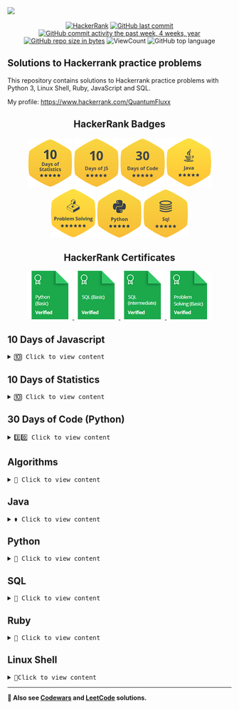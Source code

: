 ![](http://neiu.acm.org/wp-content/uploads/2014/11/hackerrank.png)

<div id="badges" align="center">


[![HackerRank](https://img.shields.io/badge/website-HackerRank-9cf)](https://www.hackerrank.com/)
[![GitHub last commit](https://img.shields.io/github/last-commit/QuantumFluxx/HackerRank_solutions.svg)](https://github.com/QuantumFluxx/HackerRank_solutions) 
[![GitHub commit activity the past week, 4 weeks, year](https://img.shields.io/github/commit-activity/y/QuantumFluxx/HackerRank_solutions.svg)](https://github.com/QuantumFluxx/HackerRank_solutions) 
[![GitHub repo size in bytes](https://img.shields.io/github/repo-size/QuantumFluxx/HackerRank_solutions.svg)](https://github.com/QuantumFluxx/HackerRank_solutions)
![ViewCount](https://views.whatilearened.today/views/github/QuantumFluxx/HackerRank_solutions.svg?cache=remove)
![GitHub top language](https://img.shields.io/github/languages/top/QuantumFluxx/HackerRank_solutions.svg?style=flat)

</div>

## Solutions to Hackerrank practice problems

This repository contains solutions to Hackerrank practice problems with Python 3, Linux Shell, Ruby, JavaScript and SQL.

My profile: https://www.hackerrank.com/QuantumFluxx

<div id="badges" align="center">
    
## HackerRank Badges

![10 Days of Statistics](https://github.com/QuantumFluxx/HackerRank_solutions/blob/main/Badges/10_days_of_statistics_5_star.png)
![10 Days of JS](https://github.com/QuantumFluxx/HackerRank_solutions/blob/main/Badges/10_days_of_javascript_5_star.png)
![30 Days of code](https://github.com/QuantumFluxx/HackerRank_solutions/blob/main/Badges/30_days_of_code_5_star.png)
![Java](https://github.com/QuantumFluxx/HackerRank_solutions/blob/main/Badges/Java_5_star.png)
![Problem Solving](https://github.com/QuantumFluxx/HackerRank_solutions/blob/main/Badges/Problem_Solving_6_star.png)
![Python](https://github.com/QuantumFluxx/HackerRank_solutions/blob/main/Badges/python_5_star.png)
![SQL](https://github.com/QuantumFluxx/HackerRank_solutions/blob/main/Badges/sql_5_star.png)
    
</div>

<div id="Certificates" align="center">

## HackerRank Certificates

<a href="https://github.com/QuantumFluxx/HackerRank_solutions/blob/main/Skill%20Certifications/Python%20(basic)%20certificate.png">
    <img src="https://github.com/QuantumFluxx/HackerRank_solutions/blob/main/Badges/python_basic_skill.png" alt="Python (Basic) Certificate"/>
</a>
<a href="https://github.com/QuantumFluxx/HackerRank_solutions/blob/main/Skill%20Certifications/SQL%20(basic).png">
    <img src="https://github.com/QuantumFluxx/HackerRank_solutions/blob/main/Badges/sql_basic_skill.png" alt="SQL (Basic) Certificate"/>
</a>
<a href="https://github.com/QuantumFluxx/HackerRank_solutions/blob/main/Skill%20Certifications/SQL%20(Intermediate)%20Certificate.png">
    <img src="https://github.com/QuantumFluxx/HackerRank_solutions/blob/main/Badges/sql_intermediate_skill.png" alt="SQL (Intermediate) Certificate"/>
</a>
<a href="https://github.com/QuantumFluxx/HackerRank_solutions/blob/main/Skill%20Certifications/Problem%20Solving%20(Basic)%20Certificate.png">
    <img src="https://github.com/QuantumFluxx/HackerRank_solutions/blob/main/Badges/problem_solving_basic_skill.png" alt="Problem solving (Basic) Certificate"/>
</a>

</div>

## 10 Days of Javascript

<details>
<summary><kbd>🔟 Сlick to view content</kbd></summary>

* [Day 0 - Hello, World](https://github.com/QuantumFluxx/HackerRank_solutions/blob/main/10%20Days%20of%20Javascript/Day%200%20-%20Hello%2C%20World.js)
* [Day 0 - Data Types](https://github.com/QuantumFluxx/HackerRank_solutions/blob/main/10%20Days%20of%20Javascript/Day%200%20-%20Data%20Types.js)
* [Day 01 - Arithmetic Operators](https://github.com/QuantumFluxx/HackerRank_solutions/blob/main/10%20Days%20of%20Javascript/Day%2001%20-%20Arithmetic%20Operators.js)
* [Day 01 - Functions](https://github.com/QuantumFluxx/HackerRank_solutions/blob/main/10%20Days%20of%20Javascript/Day%2001%20-%20Functions.js)
* [Day 01 - Let and Const](https://github.com/QuantumFluxx/HackerRank_solutions/blob/main/10%20Days%20of%20Javascript/Day%2001%20-%20Let%20and%20Const.js)
* [Day 02 - Conditional Statements - If-Else](https://github.com/QuantumFluxx/HackerRank_solutions/blob/main/10%20Days%20of%20Javascript/Day%2002%20-%20Conditional%20Statements%20-%20If-Else.js)
* [Day 02 - Conditional Statements - Switch](https://github.com/QuantumFluxx/HackerRank_solutions/blob/main/10%20Days%20of%20Javascript/Day%2002%20-%20Conditional%20Statements%20-%20Switch.js)
* [Day 02 - Loops](https://github.com/QuantumFluxx/HackerRank_solutions/blob/main/10%20Days%20of%20Javascript/Day%2002%20-%20Loops.js)
* [Day 03 - Arrays](https://github.com/QuantumFluxx/HackerRank_solutions/blob/main/10%20Days%20of%20Javascript/Day%2003%20-%20Arrays.js)
* [Day 03 - Throw](https://github.com/QuantumFluxx/HackerRank_solutions/blob/main/10%20Days%20of%20Javascript/Day%2003%20-%20Throw.js)
* [Day 03 - Try, Catch, and Finally](https://github.com/QuantumFluxx/HackerRank_solutions/blob/main/10%20Days%20of%20Javascript/Day%2003%20-%20Try%2C%20Catch%2C%20and%20Finally.js)
* [Day 04 - Classes](https://github.com/QuantumFluxx/HackerRank_solutions/blob/main/10%20Days%20of%20Javascript/Day%2004%20-%20Classes.js)
* [Day 04 - Count Objects](https://github.com/QuantumFluxx/HackerRank_solutions/blob/main/10%20Days%20of%20Javascript/Day%2004%20-%20Count%20Objects.js)
* [Day 04 - Create a Rectangle Object](https://github.com/QuantumFluxx/HackerRank_solutions/blob/main/10%20Days%20of%20Javascript/Day%2004%20-%20Create%20a%20Rectangle%20Object.js)
* [Day 05 - Arrow Functions](https://github.com/QuantumFluxx/HackerRank_solutions/blob/main/10%20Days%20of%20Javascript/Day%2005%20-%20Arrow%20Functions.js)
* [Day 05 - Inheritance](https://github.com/QuantumFluxx/HackerRank_solutions/blob/main/10%20Days%20of%20Javascript/Day%2005%20-%20Inheritance.js)
* [Day 05 - Template Literals](https://github.com/QuantumFluxx/HackerRank_solutions/blob/main/10%20Days%20of%20Javascript/Day%2005%20-%20Template%20Literals.js)
* [Day 06 - Bitwise Operators](https://github.com/QuantumFluxx/HackerRank_solutions/blob/main/10%20Days%20of%20Javascript/Day%2006%20-%20Bitwise%20Operators.js)
* [Day 06 - JavaScript Dates](https://github.com/QuantumFluxx/HackerRank_solutions/blob/main/10%20Days%20of%20Javascript/Day%2006%20-%20JavaScript%20Dates.js)
* [Day 07 - Regular Expressions I](https://github.com/QuantumFluxx/HackerRank_solutions/blob/main/10%20Days%20of%20Javascript/Day%2007%20-%20Regular%20Expressions%20I.js)
* [Day 07 - Regular Expressions II](https://github.com/QuantumFluxx/HackerRank_solutions/blob/main/10%20Days%20of%20Javascript/Day%2007%20-%20Regular%20Expressions%20II.js)
* [Day 07 - Regular Expressions III](https://github.com/QuantumFluxx/HackerRank_solutions/blob/main/10%20Days%20of%20Javascript/Day%2007%20-%20Regular%20Expressions%20III.js)
* [Day 08 - Buttons Container](https://github.com/QuantumFluxx/HackerRank_solutions/blob/main/10%20Days%20of%20Javascript/Day%2008%20-%20Buttons%20Container.js)
* [Day 08 - Create a Button](https://github.com/QuantumFluxx/HackerRank_solutions/blob/main/10%20Days%20of%20Javascript/Day%2008%20-%20Create%20a%20Button.js)
* [Day 09 - Binary Calculator](https://github.com/QuantumFluxx/HackerRank_solutions/blob/main/10%20Days%20of%20Javascript/Day%2009%20-%20Binary%20Calculator.js)
    
</details>

## 10 Days of Statistics

<details>
<summary><kbd>🔟 Сlick to view content</kbd></summary>

* [Day 0 - Mean, Median, and Mode](https://github.com/QuantumFluxx/HackerRank_solutions/blob/main/10%20Days%20of%20Statistics/Day%200%20-%20Mean%2C%20Median%2C%20and%20Mode.py)
* [Day 0 - Weighted Mean](https://github.com/QuantumFluxx/HackerRank_solutions/blob/main/10%20Days%20of%20Statistics/Day%200%20-%20Weighted%20Mean.py)
* [Day 01 - Interquartile Range](https://github.com/QuantumFluxx/HackerRank_solutions/blob/main/10%20Days%20of%20Statistics/Day%2001%20-%20Interquartile%20Range.py)
* [Day 01 - Quartiles](https://github.com/QuantumFluxx/HackerRank_solutions/blob/main/10%20Days%20of%20Statistics/Day%2001%20-%20Quartiles.py)
* [Day 01 - Standard Deviation](https://github.com/QuantumFluxx/HackerRank_solutions/blob/main/10%20Days%20of%20Statistics/Day%2001%20-%20Standard%20Deviation.py)
* [Day 02 - Basic Probability](https://github.com/QuantumFluxx/HackerRank_solutions/blob/main/10%20Days%20of%20Statistics/Day%2002%20-%20Basic%20Probability.py)
* [Day 02 - Compound Event Probability](https://github.com/QuantumFluxx/HackerRank_solutions/blob/main/10%20Days%20of%20Statistics/Day%2002%20-%20Compound%20Event%20Probability.py)
* [Day 02 - More Dice](https://github.com/QuantumFluxx/HackerRank_solutions/blob/main/10%20Days%20of%20Statistics/Day%2002%20-%20More%20Dice.py)
* [Day 03 - Cards of the Same Suit](https://github.com/QuantumFluxx/HackerRank_solutions/blob/main/10%20Days%20of%20Statistics/Day%2003%20-%20Cards%20of%20the%20Same%20Suit.py)
* [Day 03 - Conditional Probability](https://github.com/QuantumFluxx/HackerRank_solutions/blob/main/10%20Days%20of%20Statistics/Day%2003%20-%20Conditional%20Probability.py)
* [Day 03 - Drawing Marbles](https://github.com/QuantumFluxx/HackerRank_solutions/blob/main/10%20Days%20of%20Statistics/Day%2003%20-%20Drawing%20Marbles.py)
* [Day 04 - Binomial Distribution I](https://github.com/QuantumFluxx/HackerRank_solutions/blob/main/10%20Days%20of%20Statistics/Day%2004%20-%20Binomial%20Distribution%20I.py)
* [Day 04 - Binomial Distribution II](https://github.com/QuantumFluxx/HackerRank_solutions/blob/main/10%20Days%20of%20Statistics/Day%2004%20-%20Binomial%20Distribution%20II.py)
* [Day 04 - Geometric Distribution I](https://github.com/QuantumFluxx/HackerRank_solutions/blob/main/10%20Days%20of%20Statistics/Day%2004%20-%20Geometric%20Distribution%20I.py)
* [Day 04 - Geometric Distribution II](https://github.com/QuantumFluxx/HackerRank_solutions/blob/main/10%20Days%20of%20Statistics/Day%2004%20-%20Geometric%20Distribution%20II.py)
* [Day 05 - Normal Distribution I](https://github.com/QuantumFluxx/HackerRank_solutions/blob/main/10%20Days%20of%20Statistics/Day%2005%20-%20Normal%20Distribution%20I.py)
* [Day 05 - Normal Distribution II](https://github.com/QuantumFluxx/HackerRank_solutions/blob/main/10%20Days%20of%20Statistics/Day%2005%20-%20Normal%20Distribution%20II.py)
* [Day 05 - Poisson Distribution I](https://github.com/QuantumFluxx/HackerRank_solutions/blob/main/10%20Days%20of%20Statistics/Day%2005%20-%20Poisson%20Distribution%20I.py)
* [Day 05 - Poisson Distribution II](https://github.com/QuantumFluxx/HackerRank_solutions/blob/main/10%20Days%20of%20Statistics/Day%2005%20-%20Poisson%20Distribution%20II.py)
* [Day 06 - The Central Limit Theorem I](https://github.com/QuantumFluxx/HackerRank_solutions/blob/main/10%20Days%20of%20Statistics/Day%2006%20-%20The%20Central%20Limit%20Theorem%20I.py)
* [Day 06 - The Central Limit Theorem II](https://github.com/QuantumFluxx/HackerRank_solutions/blob/main/10%20Days%20of%20Statistics/Day%2006%20-%20The%20Central%20Limit%20Theorem%20II.py)
* [Day 06 - The Central Limit Theorem III](https://github.com/QuantumFluxx/HackerRank_solutions/blob/main/10%20Days%20of%20Statistics/Day%2006%20-%20The%20Central%20Limit%20Theorem%20III.py)
* [Day 07 - Pearson Correlation Coefficient I](https://github.com/QuantumFluxx/HackerRank_solutions/blob/main/10%20Days%20of%20Statistics/Day%2007%20-%20Pearson%20Correlation%20Coefficient%20I.py)
* [Day 07 - Spearman's Rank Correlation](https://github.com/QuantumFluxx/HackerRank_solutions/blob/main/10%20Days%20of%20Statistics/Day%2007%20-%20Spearman's%20Rank%20Correlation.py)
* [Day 08 - Least Square Regression Line](https://github.com/QuantumFluxx/HackerRank_solutions/blob/main/10%20Days%20of%20Statistics/Day%2008%20-%20Least%20Square%20Regression%20Line.py)
* [Day 08 - Pearson Correlation Coefficient II](https://github.com/QuantumFluxx/HackerRank_solutions/blob/main/10%20Days%20of%20Statistics/Day%2008%20-%20Pearson%20Correlation%20Coefficient%20II.py)
* [Day 09 - Multiple Linear Regression](https://github.com/QuantumFluxx/HackerRank_solutions/blob/main/10%20Days%20of%20Statistics/Day%2009%20-%20Multiple%20Linear%20Regression.py)
    
</details>

## 30 Days of Code (Python)

<details>
<summary><kbd>3️⃣0️⃣ Сlick to view content</kbd></summary>
    
* [Day 0 - Hello, World](https://github.com/QuantumFluxx/HackerRank_solutions/blob/main/30%20days%20of%20code/Python/Day%200%20-%20Hello%2C%20World.py)
* [Day 01 - Data Types](https://github.com/QuantumFluxx/HackerRank_solutions/blob/main/30%20days%20of%20code/Python/Day%201%20-%20Data%20Types.py)
* [Day 02 - Operators](https://github.com/QuantumFluxx/HackerRank_solutions/blob/main/30%20days%20of%20code/Python/Day%202%20-%20Operators.py)
* [Day 03 - Intro to Conditional Statements](https://github.com/QuantumFluxx/HackerRank_solutions/blob/main/30%20days%20of%20code/Python/Day%2003%20-%20Intro%20to%20Conditional%20Statements.py)
* [Day 04 - Class vs Instance](https://github.com/QuantumFluxx/HackerRank_solutions/blob/main/30%20days%20of%20code/Python/Day%2004%20-%20Class%20vs%20Instance.py)
* [Day 05 - Loops](https://github.com/QuantumFluxx/HackerRank_solutions/blob/main/30%20days%20of%20code/Python/Day%2005%20-%20Loops.py)
* [Day 06 - Let's Review](https://github.com/QuantumFluxx/HackerRank_solutions/blob/main/30%20days%20of%20code/Python/Day%2006%20-%20Let's%20Review.py)
* [Day 07 - Arrays](https://github.com/QuantumFluxx/HackerRank_solutions/blob/main/30%20days%20of%20code/Python/Day%2007%20-%20Arrays.py)
* [Day 08 - Dictionaries and Maps](https://github.com/QuantumFluxx/HackerRank_solutions/blob/main/30%20days%20of%20code/Python/Day%2008%20-%20Dictionaries%20and%20Maps.py)
* [Day 09 - Recursion 3](https://github.com/QuantumFluxx/HackerRank_solutions/blob/main/30%20days%20of%20code/Python/Day%2009%20-%20Recursion%203.py) 
* [Day 10 - Binary Numbers](https://github.com/QuantumFluxx/HackerRank_solutions/blob/main/30%20days%20of%20code/Python/Day%2010%20-%20Binary%20Numbers.py)
* [Day 11 - 2D Arrays](https://github.com/QuantumFluxx/HackerRank_solutions/blob/main/30%20days%20of%20code/Python/Day%2011%20-%202D%20Arrays.py)
* [Day 12 - Inheritance](https://github.com/QuantumFluxx/HackerRank_solutions/blob/main/30%20days%20of%20code/Python/Day%2012%20-%20Inheritance.py)
* [Day 13 - Abstract Classes](https://github.com/QuantumFluxx/HackerRank_solutions/blob/main/30%20days%20of%20code/Python/Day%2013%20-%20Abstract%20Classes.py)
* [Day 14 - Scope](https://github.com/QuantumFluxx/HackerRank_solutions/blob/main/30%20days%20of%20code/Python/Day%2014%20-%20Scope.py)
* [Day 15 - Linked List](https://github.com/QuantumFluxx/HackerRank_solutions/blob/main/30%20days%20of%20code/Python/Day%2015%20-%20Linked%20List.py)
* [Day 16 - Exceptions - String to Integer](https://github.com/QuantumFluxx/HackerRank_solutions/blob/main/30%20days%20of%20code/Python/Day%2016%20-%20Exceptions%20-%20String%20to%20Integer.py)
* [Day 17 - More Exceptions](https://github.com/QuantumFluxx/HackerRank_solutions/blob/main/30%20days%20of%20code/Python/Day%2017%20-%20More%20Exceptions.py)
* [Day 18 - Queues and Stacks](https://github.com/QuantumFluxx/HackerRank_solutions/blob/main/30%20days%20of%20code/Python/Day%2018%20-%20Queues%20and%20Stacks.py)
* [Day 19 - Interfaces](https://github.com/QuantumFluxx/HackerRank_solutions/blob/main/30%20days%20of%20code/Python/Day%2019%20-%20Interfaces.py)
* [Day 20 - Sorting](https://github.com/QuantumFluxx/HackerRank_solutions/blob/main/30%20days%20of%20code/Python/Day%2020%20-%20Sorting.py)
* [Day 21 - Generics](https://github.com/QuantumFluxx/HackerRank_solutions/blob/main/30%20days%20of%20code/Python/Day%2021%20-%20Generics.java)    
* [Day 22 - Binary Search Trees](https://github.com/QuantumFluxx/HackerRank_solutions/blob/main/30%20days%20of%20code/Python/Day%2022%20-%20Binary%20Search%20Trees.py)
* [Day 23 - BST Level-Order Traversal](https://github.com/QuantumFluxx/HackerRank_solutions/blob/main/30%20days%20of%20code/Python/Day%2023%20-%20BST%20Level-Order%20Traversal.py)
* [Day 24 - More Linked Lists](https://github.com/QuantumFluxx/HackerRank_solutions/blob/main/30%20days%20of%20code/Python/Day%2024%20-%20More%20Linked%20Lists.py)
* [Day 25 - Running Time and Complexity](https://github.com/QuantumFluxx/HackerRank_solutions/blob/main/30%20days%20of%20code/Python/Day%2025%20-%20Running%20Time%20and%20Complexity.py)
* [Day 26 - Nested Logic](https://github.com/QuantumFluxx/HackerRank_solutions/blob/main/30%20days%20of%20code/Python/Day%2026%20-%20Nested%20Logic.py)
* [Day 27 - Testing](https://github.com/QuantumFluxx/HackerRank_solutions/blob/main/30%20days%20of%20code/Python/Day%2027%20-%20Testing.py)
* [Day 28 - RegEx, Patterns, and Intro to Databases](https://github.com/QuantumFluxx/HackerRank_solutions/blob/main/30%20days%20of%20code/Python/Day%2028%20-%20RegEx%2C%20Patterns%2C%20and%20Intro%20to%20Databases.py)
* [Day 29 - Bitwise AND](https://github.com/QuantumFluxx/HackerRank_solutions/blob/main/30%20days%20of%20code/Python/Day%2029%20-%20Bitwise%20AND.py)

</details>

## Algorithms

<details>
<summary><kbd>🔧 Сlick to view content</kbd></summary>

* [Warmup 10/10](https://github.com/QuantumFluxx/HackerRank_solutions/tree/main/Algorithms/Warmup)
* [Implementation 66/66](https://github.com/QuantumFluxx/HackerRank_solutions/tree/main/Algorithms/Implementation)
* [Strings 26/48](https://github.com/QuantumFluxx/HackerRank_solutions/tree/main/Algorithms/Strings)
</details>

## Java

<details>
<summary><kbd>⚱️ Сlick to view content</kbd></summary>
   
 * [Introduction 13/13](https://github.com/QuantumFluxx/HackerRank_solutions/tree/main/Java/Introduction)   
 * [Strings 10/11](https://github.com/QuantumFluxx/HackerRank_solutions/tree/main/Java/Strings)   
    
</details>

## Python

<details>
<summary><kbd>🐍 Сlick to view content</kbd></summary>
  
* [Introduction 7/7](https://github.com/QuantumFluxx/HackerRank_solutions/tree/main/Python/Introduction)
* [Basic Data Types 6/6](https://github.com/QuantumFluxx/HackerRank_solutions/tree/main/Python/Basic%20Data%20Types)
* [Strings 14/14](https://github.com/QuantumFluxx/HackerRank_solutions/tree/main/Python/Strings)
* [Sets 13/13](https://github.com/QuantumFluxx/HackerRank_solutions/tree/main/Python/Sets)
* [Math 7/7](https://github.com/QuantumFluxx/HackerRank_solutions/tree/main/Python/Math)
* [Itertools 7/7](https://github.com/QuantumFluxx/HackerRank_solutions/tree/main/Python/Itertools)
* [Date and Time 2/2](https://github.com/QuantumFluxx/HackerRank_solutions/tree/main/Python/Date%20and%20Time)
* [Errors and Exceptions 2/2](https://github.com/QuantumFluxx/HackerRank_solutions/tree/main/Python/Errors%20and%20Exceptions)
* [Classes 2/2](https://github.com/QuantumFluxx/HackerRank_solutions/tree/main/Python/Classes)
* [Built-Ins 6/6](https://github.com/QuantumFluxx/HackerRank_solutions/tree/main/Python/Built-Ins)
* [Python Functionals 3/3](https://github.com/QuantumFluxx/HackerRank_solutions/tree/main/Python/Python%20Functionals)
* [Regex and Parsing 17/17](https://github.com/QuantumFluxx/HackerRank_solutions/tree/main/Python/Regex%20and%20Parsing)
* [XML 2/2](https://github.com/QuantumFluxx/HackerRank_solutions/tree/main/Python/XML)
* [Closures and Decorators 2/2](https://github.com/QuantumFluxx/HackerRank_solutions/tree/main/Python/Closures%20and%20Decorators)
* [Debugging 2/2](https://github.com/QuantumFluxx/HackerRank_solutions/tree/main/Python/Debugging)    
    
</details>

## SQL

<details>
<summary><kbd>📘 Сlick to view content</kbd></summary>
  
* [Basic Select 20/20](https://github.com/QuantumFluxx/HackerRank_solutions/tree/main/SQL/Basic%20Select)
* [Advanced Select 5/5](https://github.com/QuantumFluxx/HackerRank_solutions/tree/main/SQL/Advanced%20Select)
* [Aggregation 17/17](https://github.com/QuantumFluxx/HackerRank_solutions/tree/main/SQL/Aggregation)
* [Basic Join 8/8](https://github.com/QuantumFluxx/HackerRank_solutions/tree/main/SQL/Basic%20Join)
* [Advanced Join 5/5](https://github.com/QuantumFluxx/HackerRank_solutions/tree/main/SQL/Advanced%20Join)
* [Alternative Queries 3/3](https://github.com/QuantumFluxx/HackerRank_solutions/tree/main/SQL/Alternative%20Queries)
    
</details>

## Ruby

<details>
<summary><kbd>💎 Сlick to view content</kbd></summary>

* [Introduction 4/4](https://github.com/QuantumFluxx/HackerRank_solutions/tree/main/Ruby/Introduction)
* [Control Structures 5/5](https://github.com/QuantumFluxx/HackerRank_solutions/tree/main/Ruby/Control%20Structures)
* [Arrays and Hashes 9/9](https://github.com/QuantumFluxx/HackerRank_solutions/tree/main/Ruby/Arrays%20and%20Hashes)
* [Enumerables 6/6](https://github.com/QuantumFluxx/HackerRank_solutions/tree/main/Ruby/Enumerables)
* [Methods 11/11](https://github.com/QuantumFluxx/HackerRank_solutions/tree/main/Ruby/Methods)
* [Strings 6/6](https://github.com/QuantumFluxx/HackerRank_solutions/tree/main/Ruby/Strings)
    
</details>

## Linux Shell
<details>
<summary> <kbd>🐧Сlick to view content</kbd> </summary>

### Solutions
* [Bash 11/11](https://github.com/QuantumFluxx/HackerRank_solutions/tree/main/Linux%20Shell/Bash)
* [Text Processing 32/32](https://github.com/QuantumFluxx/HackerRank_solutions/tree/main/Linux%20Shell/Text%20Processing)
* [Arrays in Bash 8/8](https://github.com/QuantumFluxx/HackerRank_solutions/tree/main/Linux%20Shell/Arrays%20in%20Bash)
* [Grep Sed Awk 14/14](https://github.com/QuantumFluxx/HackerRank_solutions/tree/main/Linux%20Shell/Grep%20Sed%20Awk)

### Tutorials and Relevant Materials
* [Shell Scripting video tutorial](https://www.youtube.com/watch?v=hwrnmQumtPw)
* [Loops in Bash](https://www.cyberciti.biz/faq/bash-for-loop/)
* [Cut](https://www.geeksforgeeks.org/cut-command-linux-examples/)
* [Array Tutorial](https://www.thegeekstuff.com/2010/06/bash-array-tutorial/)
* [Quick guide to shell scripts](http://www.panix.com/~elflord/unix/bash-tute.html)

</details>

-------------

**🥋 Also see [Codewars](https://github.com/QuantumFluxx/codewars_solutions) and [LeetCode](https://github.com/QuantumFluxx/LeetCode_solutions) solutions.**
